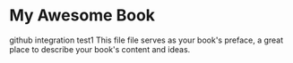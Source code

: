 My Awesome Book
=======
github integration test1
This file file serves as your book's preface, a great place to describe your book's content and ideas.
